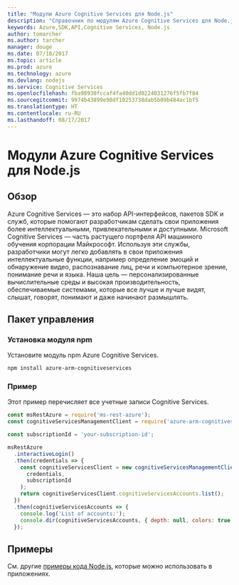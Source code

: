 ```yaml
---
title: "Модули Azure Cognitive Services для Node.js"
description: "Справочник по модулям Azure Cognitive Services для Node.js"
keywords: Azure,SDK,API,Cognitive Services, Node.js
author: tomarcher
ms.author: tarcher
manager: douge
ms.date: 07/18/2017
ms.topic: article
ms.prod: azure
ms.technology: azure
ms.devlang: nodejs
ms.service: Cognitive Services
ms.openlocfilehash: fba98930fccaf4fa40dd1d0224031276f5fb7f84
ms.sourcegitcommit: 9974b43899e98df10253738dab5b09b484ac1bf5
ms.translationtype: HT
ms.contentlocale: ru-RU
ms.lasthandoff: 08/17/2017
---
```

# <a name="azure-cognitive-services-modules-for-nodejs"></a>Модули Azure Cognitive Services для Node.js

## <a name="overview"></a>Обзор

Azure Cognitive Services — это набор API-интерфейсов, пакетов SDK и служб, которые помогают разработчикам сделать свои приложения более интеллектуальными, привлекательными и доступными. Microsoft Cognitive Services — часть растущего портфеля API машинного обучения корпорации Майкрософт. Используя эти службы, разработчики могут легко добавлять в свои приложения интеллектуальные функции, например определение эмоций и обнаружение видео, распознавание лиц, речи и компьютерное зрение, понимание речи и языка. Наша цель — персонализированные вычислительные среды и высокая производительность, обеспечиваемые системами, которые все лучше и лучше видят, слышат, говорят, понимают и даже начинают размышлять.

## <a name="management-package"></a>Пакет управления

### <a name="install-the-npm-module"></a>Установка модуля npm

Установите модуль npm Azure Cognitive Services.

```bash
npm install azure-arm-cognitiveservices
```

### <a name="example"></a>Пример

Этот пример перечисляет все учетные записи Cognitive Services.

```javascript
const msRestAzure = require('ms-rest-azure');
const cognitiveServicesManagementClient = require('azure-arm-cognitiveservices');

const subscriptionId = 'your-subscription-id';

msRestAzure
  .interactiveLogin()
  .then(credentials => {
    const cognitiveServicesClient = new cognitiveServicesManagementClient(
      credentials,
      subscriptionId
    );
    return cognitiveServicesClient.cognitiveServicesAccounts.list();
  })
  .then(cognitiveServicesAccounts => {
    console.log('List of accounts:');
    console.dir(cognitiveServicesAccounts, { depth: null, colors: true });    
  });

```

## <a name="samples"></a>Примеры

См. другие [примеры кода Node.js](https://azure.microsoft.com/resources/samples/?platform=nodejs), которые можно использовать в приложениях.
